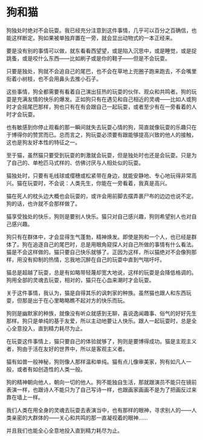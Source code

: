 # 狗和猫

狗独处时绝对不会玩耍。我已经充分注意到这件事情，几乎可以百分之百确信，也能这样断定。狗如果被单独弃置在一旁，就会显出动物式的一本正经来。 

要是没有别的事情可以做，就东看看西望望，或是陷入沉思中，或是睡觉，或是捉跳蚤，或是咬什么东西——比如刷子或是你的鞋子——但是不会玩耍。 

只要是独处，狗就不会追自己的尾巴，也不会在草地上兜圈子跑来跑去，不会嘴里衔着小树枝，也不会用鼻头去推小石子。 

这些事情，狗全都需要有看着自己演出狂热的玩耍的伙伴、观众和共鸣者。狗的玩耍是充满友情的快乐的爆发。正如狗只有在遇见和自己相近的灵魂——比如人或狗时才会摇尾巴那样，狗也只有在有会跟自己一起玩耍，或者至少有在一旁看着的人时才会玩耍。 

也有敏感到你停止观看的那一瞬间就失去玩耍心情的狗，简直就像玩耍的乐趣只在于博得你的赞赏而已。总而言之，狗玩耍必须要有跟能够提高兴致的他人的接触，这也是狗友好本性的特征之一。 

至于猫，虽然猫只要受到玩耍的刺激就会玩耍，但是独处时也还是会玩耍。只是为了自己的、单枪匹马式样的、仿佛讨厌与人相处似的玩耍。 

猫独处时，只要有毛线球或缨穗或松紧带在身边，就能安静地、专心地玩得非常高兴。猫在玩耍时，不会说：人类先生，你能在一旁看着，我真是高兴。 

猫在死人的枕头边大概也会玩耍的，或许会用前脚去摆弄裹尸布的边边也说不定。狗的话，也许就不会那样做了。 

猫享受独处的快乐，狗则是要别人快乐。猫只对自己感兴趣，狗则希望别人也对自己感兴趣。 

狗只有在群体中，才会显得生气蓬勃，精神焕发。即使是狗和一个人，也已经是群体了。狗在追逐自己的尾巴时，总是用眼角窥探人对自己所做的事情有什么看法。猫是不会这样做的。猫只要自己快乐就够了。正因为这样，所以猫绝对不会像狗那样，用没有抑制的热情，忘我地沉醉在自己的玩耍中直到气喘吁吁。 

猫总是超越了玩耍，总是有如略带轻蔑却宽大地说，这样的玩耍是会降低格调的。狗用全部的灵魂去玩耍，相对的，猫只在心血来潮时才会玩耍。 

关于这件事情，我认为，猫是自得其乐的讽刺家的种族。虽然猫也跟人和东西玩耍，但那是出于在心里略略瞧不起对方的快乐而玩。 

狗则是幽默家的种族，就像没有听众就感到无聊，喜说逸闻趣事、俗气的好好先生那样。狗只是单纯的基于友爱，所以主动地要让人快乐。跟人一起玩耍时，总是全心全意投入，直到精力耗尽为止。 

在玩耍这件事情上，猫只要自己的体验就够了，狗则是要博得成功。猫是主观主义者，狗由于活在友好的世界中，所以是客观主义者。 

猫有如兽一般神秘，狗则像人那样温和单纯。猫有点儿像审美家，狗有如凡人一般，或者有如创造性的人类一般。 

狗的精神朝向他人，朝向一切的他人。狗不能独自生活，那就跟演员不能只在镜前表演一样，也跟诗人不能只为了自己写诗一样，也跟画家画画不是为了把画反过来靠在墙上一样。 

我们人类在用全身的灵魂去玩耍去表演当中，也有那样的眼神，寻求别人的——人类亲密的大群体的——关心和共鸣的那一直凝视着的眼神…… 

并且我们也能全心全意地投入直到精力耗尽为止。